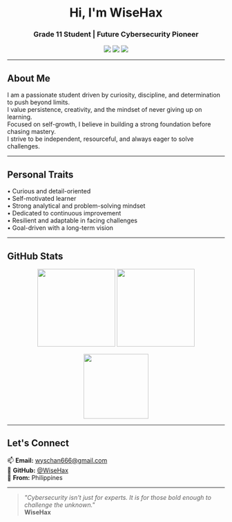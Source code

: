 <h1 align="center"> Hi, I'm WiseHax </h1>
<h3 align="center"> Grade 11 Student | Future Cybersecurity Pioneer</h3>

<p align="center">
  <img src="https://img.shields.io/badge/Malware%20Analyst-Rust%20%7C%20Python%20%7C%20YARA-orange?style=for-the-badge&logo=virus-total&logoColor=white" />
  <img src="https://img.shields.io/badge/Open%20Source-Contributor-blue?style=for-the-badge&logo=github" />
  <img src="https://img.shields.io/badge/Cybersecurity%20Aspirant-Filipino%20Pride-red?style=for-the-badge&logo=flag&logoColor=white" />
</p>

---

## About Me

I am a passionate student driven by curiosity, discipline, and determination to push beyond limits.  
I value persistence, creativity, and the mindset of never giving up on learning.  
Focused on self-growth, I believe in building a strong foundation before chasing mastery.  
I strive to be independent, resourceful, and always eager to solve challenges.  

---

## Personal Traits

• Curious and detail-oriented  
• Self-motivated learner  
• Strong analytical and problem-solving mindset  
• Dedicated to continuous improvement  
• Resilient and adaptable in facing challenges  
• Goal-driven with a long-term vision  

---

## GitHub Stats

<p align="center">
  <img src="https://github-readme-stats.vercel.app/api?username=WiseHax&show_icons=true&theme=radical" height="180" />
  <img src="https://github-readme-stats.vercel.app/api/top-langs/?username=WiseHax&layout=compact&theme=radical" height="180" />
</p>

<p align="center">
  <img src="https://github-readme-streak-stats.herokuapp.com/?user=WiseHax&theme=radical" height="150" />
</p>

---

## Let's Connect

📫 **Email:** wyschan666@gmail.com  
🐙 **GitHub:** [@WiseHax](https://github.com/WiseHax)  
📍 **From:** Philippines  

---

> _"Cybersecurity isn't just for experts. It is for those bold enough to challenge the unknown."_  
> **WiseHax**
